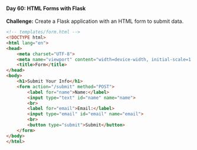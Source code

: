 #### Day 60: HTML Forms with Flask
**Challenge:** Create a Flask application with an HTML form to submit data.


```html
<!-- templates/form.html -->
<!DOCTYPE html>
<html lang="en">
<head>
    <meta charset="UTF-8">
    <meta name="viewport" content="width=device-width, initial-scale=1.0">
    <title>Form</title>
</head>
<body>
    <h1>Submit Your Info</h1>
    <form action="/submit" method="POST">
        <label for="name">Name:</label>
        <input type="text" id="name" name="name">
        <br>
        <label for="email">Email:</label>
        <input type="email" id="email" name="email">
        <br>
        <button type="submit">Submit</button>
    </form>
</body>
</html>
```


